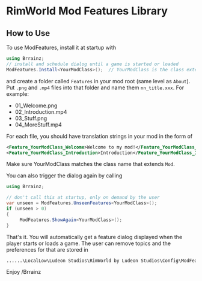 ﻿# RimWorld Mod Features Library

## How to Use

To use ModFeatures, install it at startup with

```cs
using Brrainz;
// install and schedule dialog until a game is started or loaded
ModFeatures.Install<YourModClass>();  // YourModClass is the class extending 'Mod'
```

and create a folder called `Features` in your mod root (same level as `About`). Put `.png` and `.mp4` files into that folder and name them `nn_title.xxx`. For example:

- 01_Welcome.png
- 02_Introduction.mp4
- 03_Stuff.png
- 04_MoreStuff.mp4

For each file, you should have translation strings in your mod in the form of

```xml
<Feature_YourModClass_Welcome>Welcome to my mod!</Feature_YourModClass_Welcome>
<Feature_YourModClass_Introduction>Introduction</Feature_YourModClass_Introduction>
```

Make sure YourModClass matches the class name that extends `Mod`.

You can also trigger the dialog again by calling

```cs
using Brrainz;

// don't call this at startup, only on demand by the user
var unseen = ModFeatures.UnseenFeatures<YourModClass>();
if (unseen > 0)
{
	 ModFeatures.ShowAgain<YourModClass>();
}
```

That's it. You will automatically get a feature dialog displayed when the player starts or loads a game. The user can remove topics and the preferences for that are stored in

```txt
......\LocalLow\Ludeon Studios\RimWorld by Ludeon Studios\Config\ModFeatures\
```

Enjoy
/Brrainz